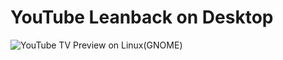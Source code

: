 # YouTube Leanback on Desktop
![YouTube TV Preview on Linux(GNOME)](https://user-images.githubusercontent.com/51213244/132971924-da99c8f0-3bdc-420a-9224-e20bd0ba7238.png)
